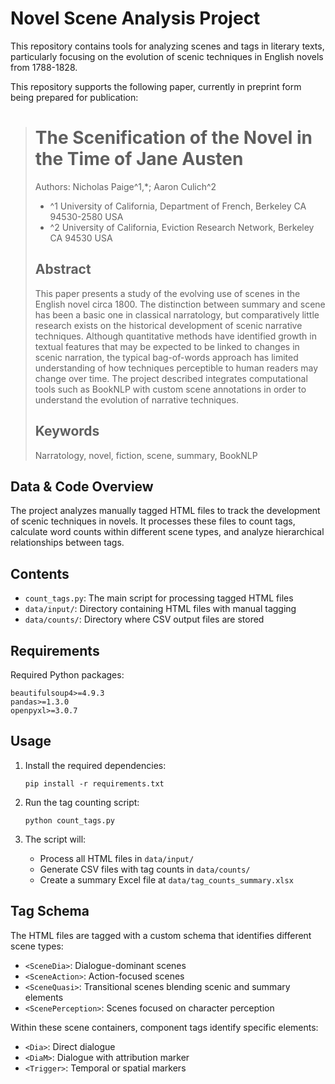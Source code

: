 # Novel Scene Analysis Project

This repository contains tools for analyzing scenes and tags in literary texts, particularly focusing on the evolution of scenic techniques in English novels from 1788-1828.

This repository supports the following paper, currently in preprint form being prepared for publication:

> # The Scenification of the Novel in the Time of Jane Austen
>
> Authors: Nicholas Paige^1,*; Aaron Culich^2
>
> - ^1 University of California, Department of French, Berkeley CA 94530-2580 USA  
> - ^2 University of California, Eviction Research Network, Berkeley CA 94530 USA
>
> ## Abstract
>
> This paper presents a study of the evolving use of scenes in the English novel circa 1800. The distinction between summary and scene has been a basic one in classical narratology, but comparatively little research exists on the historical development of scenic narrative techniques. Although quantitative methods have identified growth in textual features that may be expected to be linked to changes in scenic narration, the typical bag-of-words approach has limited understanding of how techniques perceptible to human readers may change over time. The project described integrates computational tools such as BookNLP with custom scene annotations in order to understand the evolution of narrative techniques.
>
> ## Keywords
>
> Narratology, novel, fiction, scene, summary, BookNLP

## Data & Code Overview

The project analyzes manually tagged HTML files to track the development of scenic techniques in novels. It processes these files to count tags, calculate word counts within different scene types, and analyze hierarchical relationships between tags.

## Contents

- `count_tags.py`: The main script for processing tagged HTML files
- `data/input/`: Directory containing HTML files with manual tagging
- `data/counts/`: Directory where CSV output files are stored

## Requirements

Required Python packages:
```
beautifulsoup4>=4.9.3
pandas>=1.3.0
openpyxl>=3.0.7
```

## Usage

1. Install the required dependencies:
   ```
   pip install -r requirements.txt
   ```

2. Run the tag counting script:
   ```
   python count_tags.py
   ```

3. The script will:
   - Process all HTML files in `data/input/`
   - Generate CSV files with tag counts in `data/counts/`
   - Create a summary Excel file at `data/tag_counts_summary.xlsx`

## Tag Schema

The HTML files are tagged with a custom schema that identifies different scene types:

- `<SceneDia>`: Dialogue-dominant scenes
- `<SceneAction>`: Action-focused scenes
- `<SceneQuasi>`: Transitional scenes blending scenic and summary elements
- `<ScenePerception>`: Scenes focused on character perception

Within these scene containers, component tags identify specific elements:
- `<Dia>`: Direct dialogue
- `<DiaM>`: Dialogue with attribution marker
- `<Trigger>`: Temporal or spatial markers